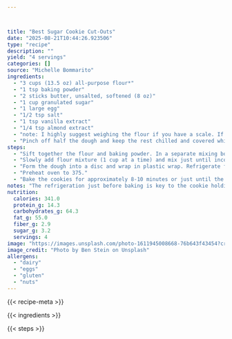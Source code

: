 ```yaml
---



title: "Best Sugar Cookie Cut-Outs"
date: "2025-08-21T10:44:26.923506"
type: "recipe"
description: ""
yield: "4 servings"
categories: []
source: "Michelle Bommarito"
ingredients:
  - "3 cups (13.5 oz) all-purpose flour*"
  - "1 tsp baking powder"
  - "2 sticks butter, unsalted, softened (8 oz)"
  - "1 cup granulated sugar"
  - "1 large egg"
  - "1/2 tsp salt"
  - "1 tsp vanilla extract"
  - "1/4 tsp almond extract"
  - "note: I highly suggest weighing the flour if you have a scale. If you don't have one, make sure you're lightly spooning the flour in the measuring cup then sweeping to level it off. (Don't dunk the whole cup in the flour.)"
  - "Pinch off half the dough and keep the rest chilled and covered while you work with the first half. Roll the dough onto a lightly floured surface to approximately 1/4-inch thick. Cut the cookies into shapes, re-rolling dough once to use scraps, and place the cut cookie shape on a parchment or silpat-lined cookie sheet. Place the whole cookie sheet back in the fridge (or on your porch/garage if it's cold) for 30 min. (This will ensure the cookies don't spread when you bake them.) Repeat with other half of dough."
steps:
  - "Sift together the flour and baking powder. In a separate mixing bowl, beat the butter and sugar until light and fluffy. Add the egg, salt and both extracts and mix until combined."
  - "Slowly add flour mixture (1 cup at a time) and mix just until incorporated"
  - "Form the dough into a disc and wrap in plastic wrap. Refrigerate for at least 1 hour, up to overnight."
  - "Preheat oven to 375."
  - "Bake the cookies for approximately 8-10 minutes or just until the edges begin to turn golden brown. Remove cookies from the oven and allow to cool on a wire rack for 5 minutes."
notes: "The refrigeration just before baking is key to the cookie holding its shape and not spreading. Don't skip it!"
nutrition:
  calories: 341.0
  protein_g: 14.3
  carbohydrates_g: 64.3
  fat_g: 55.0
  fiber_g: 2.9
  sugar_g: 3.2
  servings: 4
image: "https://images.unsplash.com/photo-1611945008668-76b643f43454?crop=entropy&cs=tinysrgb&fit=max&fm=jpg&ixid=M3w3OTQ5MzV8MHwxfHNlYXJjaHwxfHxiZXN0JTIwc3VnYXIlMjBjb29raWUlMjBjdXQtb3V0cyUyMGZvb2R8ZW58MXwwfHx8MTc1NTc5NTg2M3ww&ixlib=rb-4.1.0&q=80&w=1080"
image_credit: "Photo by Ben Stein on Unsplash"
allergens:
  - "dairy"
  - "eggs"
  - "gluten"
  - "nuts"
---
```


{{< recipe-meta >}}

{{< ingredients >}}

{{< steps >}}
